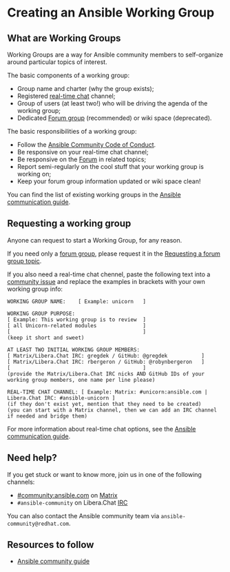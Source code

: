 # Creating an Ansible Working Group

## What are Working Groups

Working Groups are a way for Ansible community members to self-organize around particular topics of interest.

The basic components of a working group:
* Group name and charter (why the group exists);
* Registered [real-time chat](https://docs.ansible.com/ansible/devel/community/communication.html#real-time-chat) channel;
* Group of users (at least two!) who will be driving the agenda of the working group;
* Dedicated [Forum group](https://forum.ansible.com/g) (recommended) or wiki space (deprecated).

The basic responsibilities of a working group:
* Follow the [Ansible Community Code of Conduct](https://docs.ansible.com/ansible/latest/community/code_of_conduct.html).
* Be responsive on your real-time chat channel;
* Be responsive on the [Forum](https://forum.ansible.com/) in related topics;
* Report semi-regularly on the cool stuff that your working group is working on;
* Keep your forum group information updated or wiki space clean!

You can find the list of existing working groups in the [Ansible communication guide](https://docs.ansible.com/ansible/devel/community/communication.html#working-groups).

## Requesting a working group

Anyone can request to start a Working Group, for any reason. 

If you need only a [forum group](https://forum.ansible.com/g), please request it in the [Requesting a forum group topic](https://forum.ansible.com/t/requesting-a-forum-group/503).

If you also need a real-time chat chennel, paste the following text into a [community issue](https://github.com/ansible/community/issues/new) and replace the examples in brackets
with your own working group info:

```
WORKING GROUP NAME:    [ Example: unicorn   ]

WORKING GROUP PURPOSE:
[ Example: This working group is to review  ]
[ all Unicorn-related modules               ]
[                                           ]
(keep it short and sweet)

AT LEAST TWO INITIAL WORKING GROUP MEMBERS:
[ Matrix/Libera.Chat IRC: gregdek / GitHub: @gregdek           ]
[ Matrix/Libera.Chat IRC: rbergeron / GitHub: @robynbergeron   ]
[                                           ]
(provide the Matrix/Libera.Chat IRC nicks AND GitHub IDs of your working group members, one name per line please)

REAL-TIME CHAT CHANNEL: [ Example: Matrix: #unicorn:ansible.com | Libera.Chat IRC: #ansible-unicorn ]
(if they don't exist yet, mention that they need to be created)
(you can start with a Matrix channel, then we can add an IRC channel if needed and bridge them)
```

For more information about real-time chat options, see the [Ansible communication guide](https://docs.ansible.com/ansible/devel/community/communication.html#real-time-chat).

## Need help?

If you get stuck or want to know more, join us in one of the following channels:
* [#community:ansible.com](https://matrix.to/#/#community:ansible.com) on [Matrix](https://docs.ansible.com/ansible/devel/community/communication.html#ansible-community-on-matrix)
* `#ansible-community` on Libera.Chat [IRC](https://docs.ansible.com/ansible/devel/community/communication.html#ansible-community-on-irc)

You can also contact the Ansible community team via `ansible-community@redhat.com`.

## Resources to follow

* [Ansible community guide](https://docs.ansible.com/ansible/latest/community/index.html)
